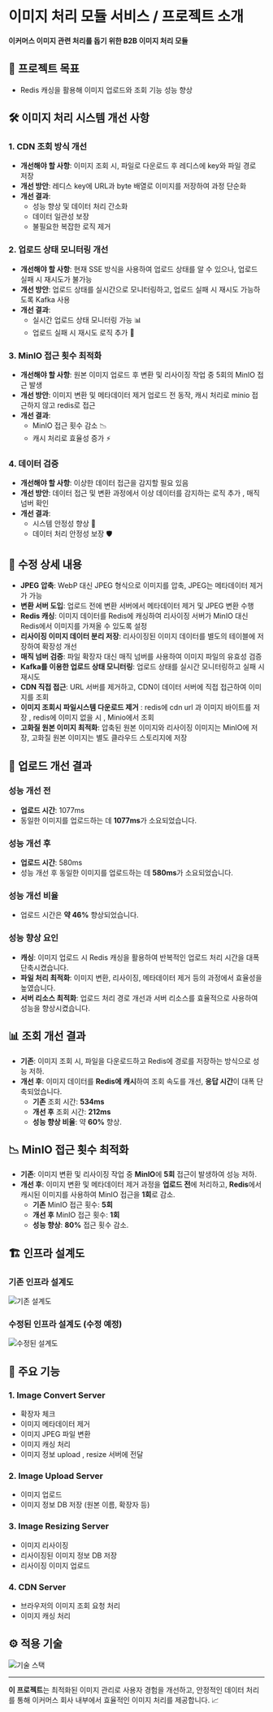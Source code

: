# 이미지 처리 모듈 서비스 / 프로젝트 소개

**이커머스 이미지 관련 처리를 돕기 위한 B2B 이미지 처리 모듈**

## 📍 프로젝트 목표
- Redis 캐싱을 활용해 이미지 업로드와 조회 기능 성능 향상

## 🛠️ 이미지 처리 시스템 개선 사항

### 1. CDN 조회 방식 개선
- **개선해야 할 사항**: 이미지 조회 시, 파일로 다운로드 후 레디스에 key와 파일 경로 저장
- **개선 방안**: 레디스 key에 URL과 byte 배열로 이미지를 저장하여 과정 단순화
- **개선 결과**:
  - 성능 향상 및 데이터 처리 간소화
  - 데이터 일관성 보장
  - 불필요한 복잡한 로직 제거

### 2. 업로드 상태 모니터링 개선
- **개선해야 할 사항**: 현재 SSE 방식을 사용하여 업로드 상태를 알 수 있으나, 업로드 실패 시 재시도가 불가능
- **개선 방안**: 업로드 상태를 실시간으로 모니터링하고, 업로드 실패 시 재시도 가능하도록 Kafka 사용
- **개선 결과**:
  - 실시간 업로드 상태 모니터링 가능 📊
  - 업로드 실패 시 재시도 로직 추가 🔄

### 3. MinIO 접근 횟수 최적화
- **개선해야 할 사항**: 원본 이미지 업로드 후 변환 및 리사이징 작업 중 5회의 MinIO 접근 발생
- **개선 방안**: 이미지 변환 및 메타데이터 제거 업로드 전 동작, 캐시 처리로 minio 접근하지 않고 redis로 접근 
- **개선 결과**:
  - MinIO 접근 횟수 감소 📉
  - 캐시 처리로 효율성 증가 ⚡

### 4. 데이터 검증
- **개선해야 할 사항**: 이상한 데이터 접근을 감지할 필요 있음
- **개선 방안**: 데이터 접근 및 변환 과정에서 이상 데이터를 감지하는 로직 추가 , 매직넘버 확인 
- **개선 결과**:
  - 시스템 안정성 향상 🔐
  - 데이터 처리 안정성 보장 🛡️


## 🔧 수정 상세 내용

- **JPEG 압축**: WebP 대신 JPEG 형식으로 이미지를 압축, JPEG는 메타데이터 제거가 가능
- **변환 서버 도입**: 업로드 전에 변환 서버에서 메타데이터 제거 및 JPEG 변환 수행
- **Redis 캐싱**: 이미지 데이터를 Redis에 캐싱하여 리사이징 서버가 MinIO 대신 Redis에서 이미지를 가져올 수 있도록 설정
- **리사이징 이미지 데이터 분리 저장**: 리사이징된 이미지 데이터를 별도의 테이블에 저장하여 확장성 개선
- **매직 넘버 검증**: 파일 확장자 대신 매직 넘버를 사용하여 이미지 파일의 유효성 검증
- **Kafka를 이용한 업로드 상태 모니터링**: 업로드 상태를 실시간 모니터링하고 실패 시 재시도
- **CDN 직접 접근**: URL 서버를 제거하고, CDN이 데이터 서버에 직접 접근하여 이미지를 조회
- **이미지 조회시 파일시스템 다운로드 제거** : redis에 cdn url 과 이미지 바이트를 저장 , redis에 이미지 없을 시 , Minio에서 조회 
- **고화질 원본 이미지 최적화**: 압축된 원본 이미지와 리사이징 이미지는 MinIO에 저장, 고화질 원본 이미지는 별도 클라우드 스토리지에 저장


## 🚀 업로드 개선 결과

### **성능 개선 전**
- **업로드 시간**: 1077ms  
- 동일한 이미지를 업로드하는 데 **1077ms**가 소요되었습니다.

### **성능 개선 후**
- **업로드 시간**: 580ms  
- 성능 개선 후 동일한 이미지를 업로드하는 데 **580ms**가 소요되었습니다.

### **성능 개선 비율**
- 업로드 시간은 **약 46%** 향상되었습니다.

### **성능 향상 요인**
- **캐싱**: 이미지 업로드 시 Redis 캐싱을 활용하여 반복적인 업로드 처리 시간을 대폭 단축시켰습니다.
- **파일 처리 최적화**: 이미지 변환, 리사이징, 메타데이터 제거 등의 과정에서 효율성을 높였습니다.
- **서버 리소스 최적화**: 업로드 처리 경로 개선과 서버 리소스를 효율적으로 사용하여 성능을 향상시켰습니다.

## 📊 **조회 개선 결과**
- **기존**: 이미지 조회 시, 파일을 다운로드하고 Redis에 경로를 저장하는 방식으로 성능 저하.
- **개선 후**: 이미지 데이터를 **Redis에 캐시**하여 조회 속도를 개선, **응답 시간**이 대폭 단축되었습니다.
  - **기존** 조회 시간: **534ms**
  - **개선 후** 조회 시간: **212ms**
  - **성능 향상 비율**: 약 **60%** 향상.

## 📉 **MinIO 접근 횟수 최적화**
- **기존**: 이미지 변환 및 리사이징 작업 중 **MinIO**에 **5회** 접근이 발생하여 성능 저하.
- **개선 후**: 이미지 변환 및 메타데이터 제거 과정을 **업로드 전**에 처리하고, **Redis**에서 캐시된 이미지를 사용하여 MinIO 접근을 **1회**로 감소.
  - **기존** MinIO 접근 횟수: **5회**
  - **개선 후** MinIO 접근 횟수: **1회**
  - **성능 향상**: **80%** 접근 횟수 감소.


## 🏗️ 인프라 설계도

### 기존 인프라 설계도
![기존 설계도](https://github.com/user-attachments/assets/a482a794-c114-43ce-9616-a65bf102678b)

### 수정된 인프라 설계도 (수정 예정)
![수정된 설계도](https://github.com/user-attachments/assets/755a0e8a-3ff2-4b23-8457-95649dc3d63b)

## 🚀 주요 기능

### 1. Image Convert Server
- 확장자 체크
- 이미지 메타데이터 제거
- 이미지 JPEG 파일 변환
- 이미지 캐싱 처리
- 이미지 정보 upload , resize 서버에 전달 

### 2. Image Upload Server
- 이미지 업로드
- 이미지 정보 DB 저장 (원본 이름, 확장자 등)

### 3. Image Resizing Server
- 이미지 리사이징
- 리사이징된 이미지 정보 DB 저장
- 리사이징 이미지 업로드

### 4. CDN Server
- 브라우저의 이미지 조회 요청 처리
- 이미지 캐싱 처리


## ⚙️ 적용 기술

![기술 스택](https://github.com/user-attachments/assets/7ecff12a-3bdf-46ff-ba60-4020224089a1)

---

**이 프로젝트**는 최적화된 이미지 관리로 사용자 경험을 개선하고, 안정적인 데이터 처리를 통해 이커머스 회사 내부에서 효율적인 이미지 처리를 제공합니다. 📈
